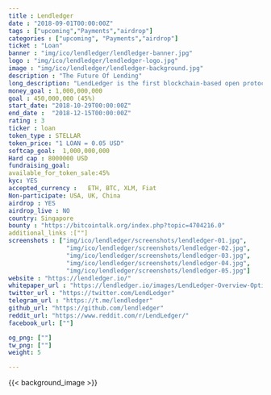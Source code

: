 ```yaml
---
title : Lendledger
date : "2018-09-01T00:00:00Z"
tags : ["upcoming","Payments","airdrop"]
categories : ["upcoming", "Payments","airdrop"]
ticket : "Loan"
banner : "img/ico/lendledger/lendledger-banner.jpg"
logo : "img/ico/lendledger/lendledger-logo.jpg"
image : "img/ico/lendledger/lendledger-background.jpg"
description : "The Future Of Lending"
long_description: "LendLedger is the first blockchain-based open protocol connecting data providers, lenders and borrowers to help small businesses globally unlock the eight trillion dollars in loans they are unable to access today. LendLedger’s founders and advisors have created or led pioneering ventures in emerging markets, including SKS (First microfinance institution to IPO in India), FINO Paytech (70 million clients), and M-PESA in Kenya (largest mobile money provider globally). V.01 of the LendLedger protocol is already in use, powering $30 million in loan disbursements annually for Happy Loans, a licensed lender in India. Lenders leveraging the LendLedger protocol also do not need to hold crypto-assets, thereby significantly reducing barriers to adoption. Our LOANtokens, are used to unlock lending credits on the network and give access for data providers, borrowers and others."
money_goal : 1,000,000,000
goal : 450,000,000 (45%)
start_date: "2018-10-29T00:00:00Z"
end_date :  "2018-12-15T00:00:00Z"
rating : 3
ticker : loan
token_type : STELLAR
token_price: "1 LOAN = 0.05 USD"
softcap_goal:  1,000,000,000
Hard cap : 8000000 USD
fundraising_goal:
available_for_token_sale:45%
kyc: YES
accepted_currency :   ETH, BTC, XLM, Fiat
Non-participate: USA, UK, China
airdrop : YES
airdrop_live : NO
country: Singapore
bounty : "https://bitcointalk.org/index.php?topic=4704216.0"
additional_links :[""]
screenshots : ["img/ico/lendledger/screenshots/lendledger-01.jpg",
                "img/ico/lendledger/screenshots/lendledger-02.jpg",
                "img/ico/lendledger/screenshots/lendledger-03.jpg",
                "img/ico/lendledger/screenshots/lendledger-04.jpg",
                "img/ico/lendledger/screenshots/lendledger-05.jpg"]
website : "https://lendledger.io/"
whitepaper_url : "https://lendledger.io/images/LendLedger-Overview-Optimized.pdf?pdf=LendLedger%20Overview"
twitter_url : "https://twitter.com/LendLedger"
telegram_url : "https://t.me/lendledger"
github_url: "https://github.com/lendledger"
reddit_url: "https://www.reddit.com/r/LendLedger/"
facebook_url: [""]

og_png: [""]
tw_png: [""]
weight: 5

---
```



{{< background_image >}}

